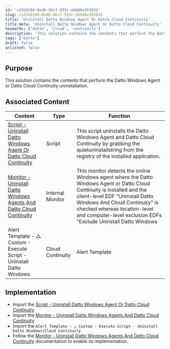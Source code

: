 ```yaml
---
id: 'cd3e8104-0edb-4bcf-933c-eb8d6e3b5022'
slug: /cd3e8104-0edb-4bcf-933c-eb8d6e3b5022
title: 'Uninstall Datto Windows Agent Or Datto Cloud Continuity'
title_meta: 'Uninstall Datto Windows Agent Or Datto Cloud Continuity'
keywords: ['datto', 'cloud', 'continuity']
description: 'This solution contains the contents that perform the Datto Windows Agent or Datto Cloud Continuity uninstallation'
tags: ['datto']
draft: false
unlisted: false
---
```


## Purpose

This solution contains the contents that perform the Datto Windows Agent or Datto Cloud Continuity uninstallation.

## Associated Content

| Content                                             | Type                                                      | Function                                               |
|-----------------------------------------------------|-----------------------------------------------------------|--------------------------------------------------------|
| [Script - Uninstall Datto Windows Agent Or Datto Cloud Continuity](/docs/c3ad2c46-6bae-4df4-980a-f937faf56dbc)      | Script | This script uninstalls the Datto Windows Agent and Datto Cloud Continuity by grabbing the quietuninstallstring from the registry of the installed application. |
| [Monitor - Uninstall Datto Windows Agents And Datto Cloud Continuity](/docs/34ba8b59-6973-43e5-8729-d821f669a00c) | Internal Monitor | This monitor detects the online Windows agent where the Datto Windows Agent or Datto Cloud Continuity is installed and the client-level EDF "Uninstall Datto Windows And Cloud Continuity" is checked whereas location-level and computer-level exclusion EDFs "Exclude Uninstall Datto Windows|Cloud Continuity" are not checked. |
| Alert Template - △ Custom - Execute Script - Uninstall Datto Windows|Cloud Continuity | Alert Template | This alert template triggers the [Script - Uninstall Datto Windows Agent Or Datto Cloud Continuity](/docs/c3ad2c46-6bae-4df4-980a-f937faf56dbc) on the detected agents of the monitor to perform the uninstallation of the Datto Windows Agent or Datto Cloud Continuity |

## Implementation

- Import the [Script - Uninstall Datto Windows Agent Or Datto Cloud Continuity](/docs/c3ad2c46-6bae-4df4-980a-f937faf56dbc)
- Import the [Monitor - Uninstall Datto Windows Agents And Datto Cloud Continuity](/docs/34ba8b59-6973-43e5-8729-d821f669a00c)
- Import the `Alert Template - △ Custom - Execute Script - Uninstall Datto Windows|Cloud Continuity`
- Follow the [Monitor - Uninstall Datto Windows Agents And Datto Cloud Continuity](/docs/34ba8b59-6973-43e5-8729-d821f669a00c) documentation to enable its implementation.